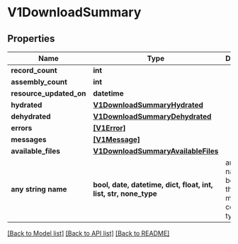 # V1DownloadSummary


## Properties
Name | Type | Description | Notes
------------ | ------------- | ------------- | -------------
**record_count** | **int** |  | [optional] 
**assembly_count** | **int** |  | [optional] 
**resource_updated_on** | **datetime** |  | [optional] 
**hydrated** | [**V1DownloadSummaryHydrated**](V1DownloadSummaryHydrated.md) |  | [optional] 
**dehydrated** | [**V1DownloadSummaryDehydrated**](V1DownloadSummaryDehydrated.md) |  | [optional] 
**errors** | [**[V1Error]**](V1Error.md) |  | [optional] 
**messages** | [**[V1Message]**](V1Message.md) |  | [optional] 
**available_files** | [**V1DownloadSummaryAvailableFiles**](V1DownloadSummaryAvailableFiles.md) |  | [optional] 
**any string name** | **bool, date, datetime, dict, float, int, list, str, none_type** | any string name can be used but the value must be the correct type | [optional]

[[Back to Model list]](../README.md#documentation-for-models) [[Back to API list]](../README.md#documentation-for-api-endpoints) [[Back to README]](../README.md)


